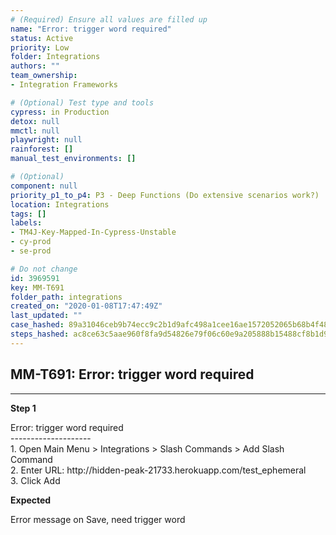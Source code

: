 ```yaml
---
# (Required) Ensure all values are filled up
name: "Error: trigger word required"
status: Active
priority: Low
folder: Integrations
authors: ""
team_ownership: 
- Integration Frameworks

# (Optional) Test type and tools
cypress: in Production
detox: null
mmctl: null
playwright: null
rainforest: []
manual_test_environments: []

# (Optional)
component: null
priority_p1_to_p4: P3 - Deep Functions (Do extensive scenarios work?)
location: Integrations
tags: []
labels: 
- TM4J-Key-Mapped-In-Cypress-Unstable
- cy-prod
- se-prod

# Do not change
id: 3969591
key: MM-T691
folder_path: integrations
created_on: "2020-01-08T17:47:49Z"
last_updated: ""
case_hashed: 89a31046ceb9b74ecc9c2b1d9afc498a1cee16ae1572052065b68b4f481f25e3efe0d669882b248bce9319ec2e839b28
steps_hashed: ac8ce63c5aae960f8fa9d54826e79f06c60e9a205888b15488cf8b1d9d4d99dfc0ead4ad266d6697be78bcb29a75b1ff
---
```


## MM-T691: Error: trigger word required

---

**Step 1**

Error: trigger word required\
\--------------------\
1\. Open Main Menu > Integrations > Slash Commands > Add Slash Command\
2\. Enter URL: http\://hidden-peak-21733.herokuapp.com/test\_ephemeral\
3\. Click Add

**Expected**

Error message on Save, need trigger word

